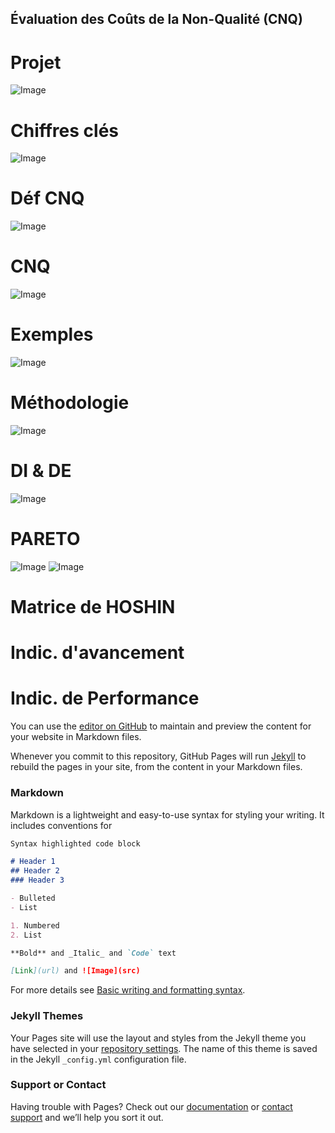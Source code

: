 ## Évaluation des Coûts de la Non-Qualité (CNQ)


# Projet
![Image](projet.png)
# Chiffres clés
![Image](ck.png)
# Déf CNQ
![Image](def.png)
# CNQ
![Image](cnq.png)
# Exemples
![Image](exemple.png)
# Méthodologie
![Image](metho.png)
# DI & DE
![Image](di.png)
# PARETO
![Image](par1.png)
![Image](par2.png)
# Matrice de HOSHIN
# Indic. d'avancement
# Indic. de Performance


You can use the [editor on GitHub](https://github.com/houssembenali22/EvalCNQ/edit/gh-pages/index.md) to maintain and preview the content for your website in Markdown files.

Whenever you commit to this repository, GitHub Pages will run [Jekyll](https://jekyllrb.com/) to rebuild the pages in your site, from the content in your Markdown files.

### Markdown

Markdown is a lightweight and easy-to-use syntax for styling your writing. It includes conventions for

```markdown
Syntax highlighted code block

# Header 1
## Header 2
### Header 3

- Bulleted
- List

1. Numbered
2. List

**Bold** and _Italic_ and `Code` text

[Link](url) and ![Image](src)
```

For more details see [Basic writing and formatting syntax](https://docs.github.com/en/github/writing-on-github/getting-started-with-writing-and-formatting-on-github/basic-writing-and-formatting-syntax).

### Jekyll Themes

Your Pages site will use the layout and styles from the Jekyll theme you have selected in your [repository settings](https://github.com/houssembenali22/EvalCNQ/settings/pages). The name of this theme is saved in the Jekyll `_config.yml` configuration file.

### Support or Contact

Having trouble with Pages? Check out our [documentation](https://docs.github.com/categories/github-pages-basics/) or [contact support](https://support.github.com/contact) and we’ll help you sort it out.
